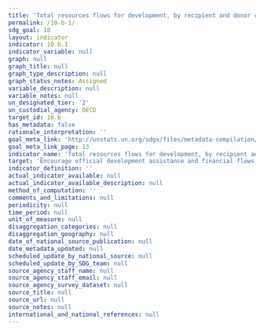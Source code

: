 ```yaml
---
title: 'Total resources flows for development, by recipient and donor countries and type of flow (e.g. official development assistance, foreign direct investment and other flows)'
permalink: /10-b-1/
sdg_goal: 10
layout: indicator
indicator: 10.b.1
indicator_variable: null
graph: null
graph_title: null
graph_type_description: null
graph_status_notes: Assigned
variable_description: null
variable_notes: null
un_designated_tier: '2'
un_custodial_agency: OECD
target_id: 10.b
has_metadata: false
rationale_interpretation: ''
goal_meta_link: 'http://unstats.un.org/sdgs/files/metadata-compilation/Metadata-Goal-10.pdf'
goal_meta_link_page: 13
indicator_name: 'Total resources flows for development, by recipient and donor countries and type of flow (e.g. official development assistance, foreign direct investment and other flows)'
target: 'Encourage official development assistance and financial flows, including foreign direct investment, to States where the need is greatest, in particular least developed countries, African countries, Small Island developing States and landlocked developing countries, in accordance with their national plans and programmes.'
indicator_definition: ''
actual_indicator_available: null
actual_indicator_available_description: null
method_of_computation: ''
comments_and_limitations: null
periodicity: null
time_period: null
unit_of_measure: null
disaggregation_categories: null
disaggregation_geography: null
date_of_national_source_publication: null
date_metadata_updated: null
scheduled_update_by_national_source: null
scheduled_update_by_SDG_team: null
source_agency_staff_name: null
source_agency_staff_email: null
source_agency_survey_dataset: null
source_title: null
source_url: null
source_notes: null
international_and_national_references: null
---
```


